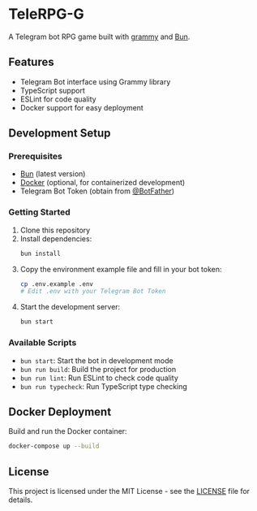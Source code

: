 # TeleRPG-G

A Telegram bot RPG game built with [grammy](https://grammy.dev/) and [Bun](https://bun.sh/).

## Features

- Telegram Bot interface using Grammy library
- TypeScript support
- ESLint for code quality
- Docker support for easy deployment

## Development Setup

### Prerequisites

- [Bun](https://bun.sh/) (latest version)
- [Docker](https://www.docker.com/) (optional, for containerized development)
- Telegram Bot Token (obtain from [@BotFather](https://t.me/BotFather))

### Getting Started

1. Clone this repository
2. Install dependencies:
   ```bash
   bun install
   ```
3. Copy the environment example file and fill in your bot token:
   ```bash
   cp .env.example .env
   # Edit .env with your Telegram Bot Token
   ```
4. Start the development server:
   ```bash
   bun start
   ```

### Available Scripts

- `bun start`: Start the bot in development mode
- `bun run build`: Build the project for production
- `bun run lint`: Run ESLint to check code quality
- `bun run typecheck`: Run TypeScript type checking

## Docker Deployment

Build and run the Docker container:

```bash
docker-compose up --build
```

## License

This project is licensed under the MIT License - see the [LICENSE](LICENSE) file for details.
